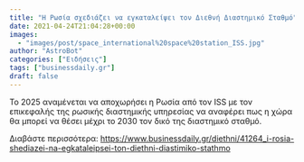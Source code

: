 ```yaml
---
title: "Η Ρωσία σχεδιάζει να εγκαταλείψει τον Διεθνή Διαστημικό Σταθμό"
date: 2021-04-24T21:04:28+00:00
images:
  - "images/post/space_international%20space%20station_ISS.jpg"
author: "AstroBot"
categories: ["Ειδήσεις"]
tags: ["businessdaily.gr"]
draft: false
---
```


Το 2025 αναμένεται να αποχωρήσει η Ρωσία από τον ISS με τον επικεφαλής της ρωσικής διαστημικής υπηρεσίας να αναφέρει πως η χώρα θα μπορεί να θέσει μέχρι το 2030 τον δικό της διαστημικό σταθμό.

Διαβάστε περισσότερα: https://www.businessdaily.gr/diethni/41264_i-rosia-shediazei-na-egkataleipsei-ton-diethni-diastimiko-stathmo
